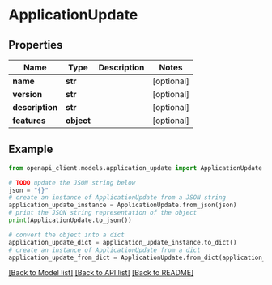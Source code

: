 # ApplicationUpdate


## Properties

Name | Type | Description | Notes
------------ | ------------- | ------------- | -------------
**name** | **str** |  | [optional] 
**version** | **str** |  | [optional] 
**description** | **str** |  | [optional] 
**features** | **object** |  | [optional] 

## Example

```python
from openapi_client.models.application_update import ApplicationUpdate

# TODO update the JSON string below
json = "{}"
# create an instance of ApplicationUpdate from a JSON string
application_update_instance = ApplicationUpdate.from_json(json)
# print the JSON string representation of the object
print(ApplicationUpdate.to_json())

# convert the object into a dict
application_update_dict = application_update_instance.to_dict()
# create an instance of ApplicationUpdate from a dict
application_update_from_dict = ApplicationUpdate.from_dict(application_update_dict)
```
[[Back to Model list]](../README.md#documentation-for-models) [[Back to API list]](../README.md#documentation-for-api-endpoints) [[Back to README]](../README.md)


